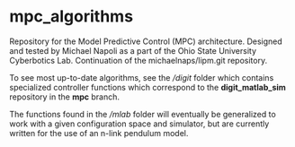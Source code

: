 # mpc_algorithms
Repository for the Model Predictive Control (MPC) architecture. 
Designed and tested by Michael Napoli as a part of the Ohio State University Cyberbotics Lab. 
Continuation of the michaelnaps/lipm.git repository.

To see most up-to-date algorithms, see the */digit* folder which contains specialized controller functions
which correspond to the **digit_matlab_sim** repository in the **mpc** branch.

The functions found in the */mlab* folder will eventually be generalized to work with a given
configuration space and simulator, but are currently written for the use of an n-link pendulum model.

